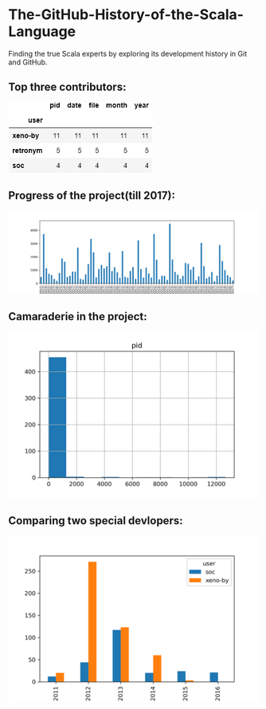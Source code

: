 # The-GitHub-History-of-the-Scala-Language
Finding the true Scala experts by exploring its development history in Git and GitHub.

## Top three contributors:
![top3](img/df_fig01.png)

## Progress of the project(till 2017):
![continutity](img/figure_1.png)

## Camaraderie in the project:
![camaraderie](img/figure_2.png)

## Comparing two special devlopers:
![special](img/figure_3.png)

